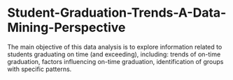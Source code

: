 # Student-Graduation-Trends-A-Data-Mining-Perspective
The main objective of this data analysis is to explore information related to students graduating on time (and exceeding), including: trends of on-time graduation, factors influencing on-time graduation, identification of groups with specific patterns.
